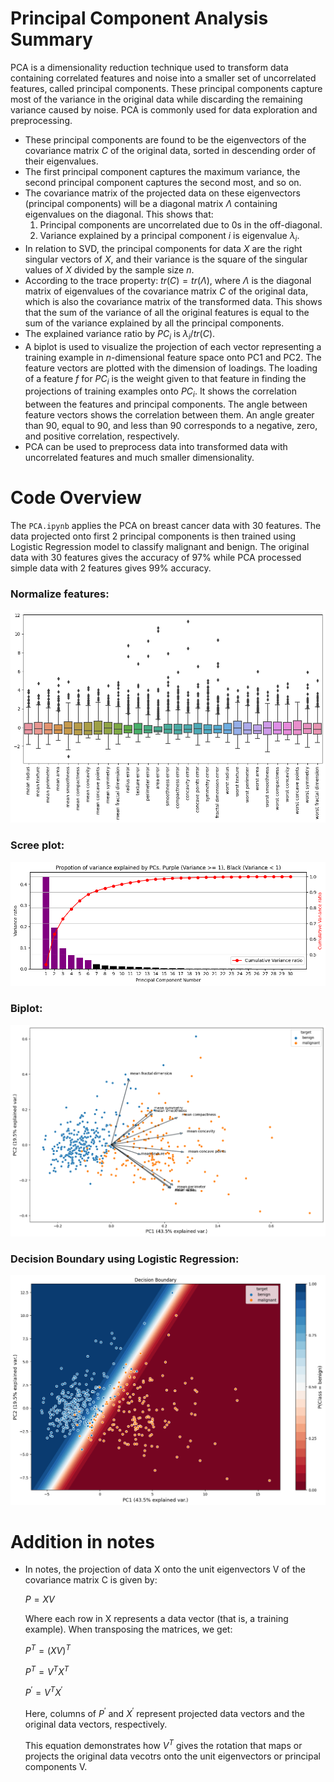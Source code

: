 # Principal Component Analysis Summary

PCA is a dimensionality reduction technique used to transform data containing correlated features and noise into a smaller set of uncorrelated features, called principal components. These principal components capture most of the variance in the original data while discarding the remaining variance caused by noise. PCA is commonly used for data exploration and preprocessing.

- These principal components are found to be the eigenvectors of the covariance matrix $C$ of the original data, sorted in descending order of their eigenvalues.
- The first principal component captures the maximum variance, the second principal component captures the second most, and so on.
- The covariance matrix of the projected data on these eigenvectors (principal components) will be a diagonal matrix $\Lambda$ containing eigenvalues on the diagonal. This shows that:
    1) Principal components are uncorrelated due to 0s in the off-diagonal.
    2) Variance explained by a principal component $i$ is eigenvalue $\lambda_i$.
- In relation to SVD, the principal components for data $X$ are the right singular vectors of $X$, and their variance is the square of the singular values of $X$ divided by the sample size $n$.
- According to the trace property: $tr(C) = tr(\Lambda)$, where $\Lambda$ is the diagonal matrix of eigenvalues of the covariance matrix $C$ of the original data, which is also the covariance matrix of the transformed data. This shows that the sum of the variance of all the original features is equal to the sum of the variance explained by all the principal components.
- The explained variance ratio by $PC_i$ is $\lambda_i / tr(C)$.
- A biplot is used to visualize the projection of each vector representing a training example in $n$-dimensional feature space onto PC1 and PC2. The feature vectors are plotted with the dimension of loadings. The loading of a feature $f$ for $PC_i$ is the weight given to that feature in finding the projections of training examples onto $PC_i$. It shows the correlation between the features and principal components. The angle between feature vectors shows the correlation between them. An angle greater than 90, equal to 90, and less than 90 corresponds to a negative, zero, and positive correlation, respectively.
- PCA can be used to preprocess data into transformed data with uncorrelated features and much smaller dimensionality.

# Code Overview
The `PCA.ipynb` applies the PCA on breast cancer data with 30 features. The data projected onto first 2 principal components is then trained using Logistic Regression model to classify malignant and benign. The original data with 30 features gives the accuracy of 97% while PCA processed simple data with 2 features gives 99% accuracy.
### Normalize features:
![normalize](./pics/normalize.png)
### Scree plot:
![screeplot](./pics/screeplot.png)
### Biplot:
![biplot](./pics/biplot.png)
### Decision Boundary using Logistic Regression:
![boundary](./pics/boundary.png)
# Addition in notes
- In notes, the projection of data X onto the unit eigenvectors V of the covariance matrix C is given by:
  
  $P = XV$
  
  Where each row in X represents a data vector (that is, a training example).
  When transposing the matrices, we get:
  
  $P^T = (XV)^T$
  
  $P^T = V^TX^T$

  $P^{'} = V^T X^{'}$
  
  Here, columns of $P^{'}$ and $X^{'}$ represent projected data vectors and the original data vectors, respectively.
  
  This equation demonstrates how $V^T$ gives the rotation that maps or projects the original data vecotrs onto the unit eigenvectors or principal components V.

